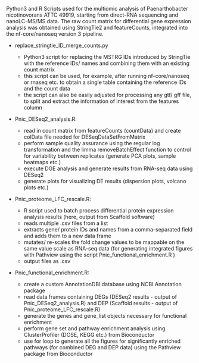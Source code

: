 Python3 and R Scripts used for the multiomic analysis of Paenarthobacter nicotinovorans ATTC 49919, starting from direct-RNA sequencing and nanoLC-MS/MS data.
The raw count matrix for differential gene expression analysis was obtained using StringTie2 and featureCounts, integrated into the nf-core/nanoseq version 3 pipeline. 

- replace_stringtie_ID_merge_counts.py
    - Python3 script for replacing the MSTRG IDs introduced by StringTie with the reference IDs/ names and combining them with an existing count matrix
    - this script can be used, for example, after running nf-core/nanoseq or rnaseq etc. to obtain a single table containing the reference IDs and the count data
    - the script can also be easily adjusted for processing any gtf/ gff file, to split and extract the information of interest from the features column
       
- Pnic_DESeq2_analysis.R:
    - read in count matrix from featureCounts (countData) and create colData file needed for DESeqDataSetFromMatrix
    - perform sample quality assurance using the regular log transformation and the limma removeBatchEffect function to control for variability between replicates (generate PCA plots, sample heatmaps etc.)
    - execute DGE analysis and generate results from RNA-seq data using DESeq2
    - generate plots for visualizing DE results (dispersion plots, volcano plots etc.)
      
- Pnic_proteome_LFC_rescale.R:
    - R script used to batch process differential protein expression analysis results (here, output from Scaffold software)
    - reads multiple .csv files from a list
    - extracts gene/ protein IDs and names from a comma-separated field and adds them to a new data frame 
    - mutates/ re-scales the fold change values to be mappable on the same value scale as RNA-seq data (for generating integrated figures with Pathview using the script Pnic_functional_enrichment.R )
    - output files as .csv
         
- Pnic_functional_enrichment.R:
    - create a custom AnnotationDBI database using NCBI Annotation package
    - read data frames containing DEGs (DESeq2 results - output of Pnic_DESeq2_analysis.R) and DEP (Scaffold results - output of Pnic_proteome_LFC_rescale.R)
    - generate the genes and gene_list objects necessary for functional enrichment
    - perform gene set and pathway enrichment analysis using ClusterProfiler (DOSE, KEGG etc.) from Bioconductor
    - use for loop to generate all the figures for significantly enriched pathways (for combined DEG and DEP data) using the Pathview package from Bioconductor
